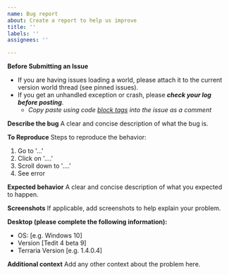 ```yaml
---
name: Bug report
about: Create a report to help us improve
title: ''
labels: ''
assignees: ''

---
```


**Before Submitting an Issue**
* If you are having issues loading a world, please attach it to the current version world thread (see pinned issues).
* If you get an unhandled exception or crash, please _**check your log before posting**_.
  * _Copy paste using code [block tags](https://help.github.com/en/github/writing-on-github/creating-and-highlighting-code-blocks) into the issue as a comment_

**Describe the bug**
A clear and concise description of what the bug is.

**To Reproduce**
Steps to reproduce the behavior:
1. Go to '...'
2. Click on '....'
3. Scroll down to '....'
4. See error

**Expected behavior**
A clear and concise description of what you expected to happen.

**Screenshots**
If applicable, add screenshots to help explain your problem.

**Desktop (please complete the following information):**
 - OS: [e.g. Windows 10]
 - Version [Tedit 4 beta 9]
 - Terraria Version [e.g. 1.4.0.4]


**Additional context**
Add any other context about the problem here.
